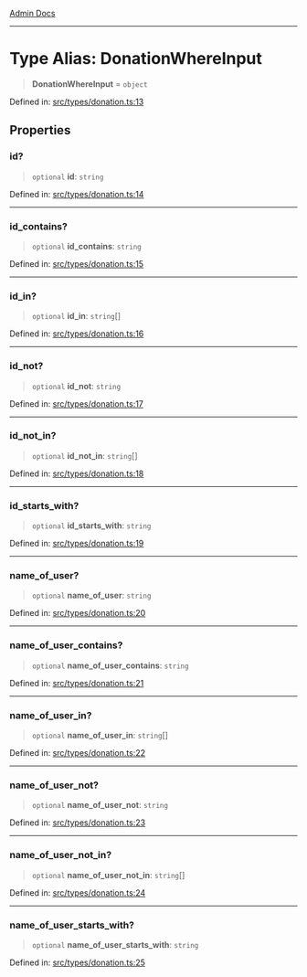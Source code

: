 [Admin Docs](/)

***

# Type Alias: DonationWhereInput

> **DonationWhereInput** = `object`

Defined in: [src/types/donation.ts:13](https://github.com/PalisadoesFoundation/talawa-admin/blob/main/src/types/donation.ts#L13)

## Properties

### id?

> `optional` **id**: `string`

Defined in: [src/types/donation.ts:14](https://github.com/PalisadoesFoundation/talawa-admin/blob/main/src/types/donation.ts#L14)

***

### id\_contains?

> `optional` **id\_contains**: `string`

Defined in: [src/types/donation.ts:15](https://github.com/PalisadoesFoundation/talawa-admin/blob/main/src/types/donation.ts#L15)

***

### id\_in?

> `optional` **id\_in**: `string`[]

Defined in: [src/types/donation.ts:16](https://github.com/PalisadoesFoundation/talawa-admin/blob/main/src/types/donation.ts#L16)

***

### id\_not?

> `optional` **id\_not**: `string`

Defined in: [src/types/donation.ts:17](https://github.com/PalisadoesFoundation/talawa-admin/blob/main/src/types/donation.ts#L17)

***

### id\_not\_in?

> `optional` **id\_not\_in**: `string`[]

Defined in: [src/types/donation.ts:18](https://github.com/PalisadoesFoundation/talawa-admin/blob/main/src/types/donation.ts#L18)

***

### id\_starts\_with?

> `optional` **id\_starts\_with**: `string`

Defined in: [src/types/donation.ts:19](https://github.com/PalisadoesFoundation/talawa-admin/blob/main/src/types/donation.ts#L19)

***

### name\_of\_user?

> `optional` **name\_of\_user**: `string`

Defined in: [src/types/donation.ts:20](https://github.com/PalisadoesFoundation/talawa-admin/blob/main/src/types/donation.ts#L20)

***

### name\_of\_user\_contains?

> `optional` **name\_of\_user\_contains**: `string`

Defined in: [src/types/donation.ts:21](https://github.com/PalisadoesFoundation/talawa-admin/blob/main/src/types/donation.ts#L21)

***

### name\_of\_user\_in?

> `optional` **name\_of\_user\_in**: `string`[]

Defined in: [src/types/donation.ts:22](https://github.com/PalisadoesFoundation/talawa-admin/blob/main/src/types/donation.ts#L22)

***

### name\_of\_user\_not?

> `optional` **name\_of\_user\_not**: `string`

Defined in: [src/types/donation.ts:23](https://github.com/PalisadoesFoundation/talawa-admin/blob/main/src/types/donation.ts#L23)

***

### name\_of\_user\_not\_in?

> `optional` **name\_of\_user\_not\_in**: `string`[]

Defined in: [src/types/donation.ts:24](https://github.com/PalisadoesFoundation/talawa-admin/blob/main/src/types/donation.ts#L24)

***

### name\_of\_user\_starts\_with?

> `optional` **name\_of\_user\_starts\_with**: `string`

Defined in: [src/types/donation.ts:25](https://github.com/PalisadoesFoundation/talawa-admin/blob/main/src/types/donation.ts#L25)
